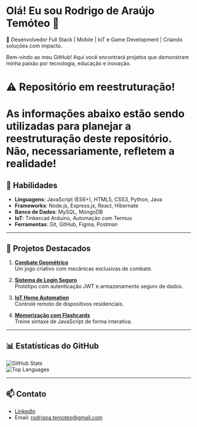 # Olá! Eu sou Rodrigo de Araújo Temóteo 👋

🎯 Desenvolvedor Full Stack | Mobile | IoT e Game Development | Criando soluções com impacto.

Bem-vindo ao meu GitHub! Aqui você encontrará projetos que demonstram minha paixão por tecnologia, educação e inovação.

# ⚠️ Repositório em reestruturação!

# As informações abaixo estão sendo utilizadas para planejar a reestruturação deste repositório. Não, necessariamente, refletem a realidade!    

## 🚀 Habilidades
- **Linguagens**: JavaScript (ES6+), HTML5, CSS3, Python, Java
- **Frameworks**: Node.js, Express.js, React, Hibernate
- **Banco de Dados**: MySQL, MongoDB
- **IoT**: Tinkercad Arduino, Automação com Termux
- **Ferramentas**: Git, GitHub, Figma, Postman

---

## 🌟 Projetos Destacados
1. **[Combate Geométrico](https://github.com/seu-usuario/combate-geometrico)**  
   Um jogo criativo com mecânicas exclusivas de combate.  

2. **[Sistema de Login Seguro](https://github.com/seu-usuario/sistema-login-seguro)**  
   Protótipo com autenticação JWT e armazenamento seguro de dados.  

3. **[IoT Home Automation](https://github.com/seu-usuario/iot-home-automation)**  
   Controle remoto de dispositivos residenciais.  

4. **[Memorização com Flashcards](https://github.com/seu-usuario/flashcards-memorizacao)**  
   Treine sintaxe de JavaScript de forma interativa.  

---

## 📊 Estatísticas do GitHub
![GitHub Stats](https://github-readme-stats.vercel.app/api?username=seu-usuario&show_icons=true&theme=radical)  
![Top Languages](https://github-readme-stats.vercel.app/api/top-langs/?username=seu-usuario&layout=compact&theme=radical)  

---

## 📫 Contato
- [LinkedIn]([https://www.linkedin.com/in/rodrigo-de-ara%C3%BAjo-tem%C3%B3teo-42020317?utm_source=share&utm_campaign=share_via&utm_content=profile&utm_medium=android_app)
- Email: rodrigoa.temoteo@gmail.com
